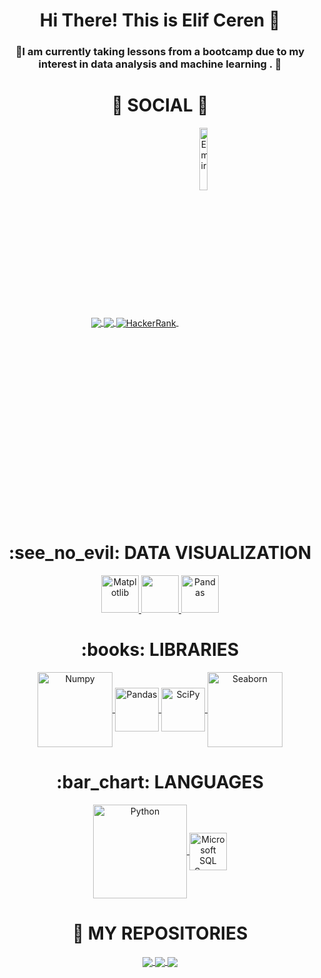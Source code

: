 <div align="center"> <h1 align="center"> Hi There! This is Elif Ceren 👋 </h1> </div>

<h3 align="center">💬I am currently taking lessons from a bootcamp due to my interest in data analysis and machine learning . 💬</h3>

<div align="center"> <h1 align="center"> 👨 SOCIAL 👩 </h1> </div>

<p align="center">
<a href="https://www.linkedin.com/in/eceren/">
  <img align="center" src="https://img.shields.io/badge/linkedin-%230077B5.svg?&style=for-the-badge&logo=linkedin&logoColor=white" />
</a>
<a href="mailto:cerennelif18@gmail.com">  
  <img align="center" src="https://img.shields.io/badge/gmail-f1f2f6.svg?&style=for-the-badge&logo=gmail&logoColor=red" />
</a>
<a href="https://www.hackerrank.com/cerennelif18">
  <img align="center" src="https://img.shields.io/badge/-Hackerrank-2EC866?style=for-the-badge&logo=HackerRank&logoColor=white" alt="HackerRank"/>
</a>
<a href="https://github.com/emir1031">
  <img align="center" src="https://komarev.com/ghpvc/?username=emir1031" alt="Emir"  width="16%"/>
</a>
</p>

<div align="center"> <h1 align="center"> :see_no_evil: DATA VISUALIZATION </h1> </div>

<p align="center">
<a href="#" target="_blank"> <img src="https://matplotlib.org/stable/_static/logo2_compressed.svg" alt="Matplotlib" height="60"/> </a>
<a href="#" target="_blank"> <img src="https://seaborn.pydata.org/_static/logo-wide-lightbg.svg" height="60"/> </a>
<a href="#" target="_blank"> <img src="https://upload.wikimedia.org/wikipedia/commons/thumb/e/ed/Pandas_logo.svg/2560px-Pandas_logo.svg.png" alt="Pandas" height="60"/> </a>
</p>

<div align="center"> <h1 align="center"> :books: LIBRARIES </h1> </div>

<p align="center">
<a href="#" target="_blank"> <img align="center" src="https://numpy.org/doc/stable/_static/numpylogo.svg" alt="Numpy" width="120"/> </a>
<a href="#" target="_blank"> <img align="center" src="https://upload.wikimedia.org/wikipedia/commons/thumb/e/ed/Pandas_logo.svg/2560px-Pandas_logo.svg.png" alt="Pandas" height="70"/> </a>
<a href="#" target="_blank"> <img align="center" src="https://scipy.org/images/logo.svg" alt="SciPy" height="70"/> </a>
<a href="#" target="_blank"> <img align="center" src="https://seaborn.pydata.org/_static/logo-wide-lightbg.svg" alt="Seaborn" width="120"/> </a>
</p>

<div align="center"> <h1 align="center"> :bar_chart: LANGUAGES </h1> </div>

<p align="center">
<a href="#" target="_blank"> <img align="center" src="https://download.logo.wine/logo/Python_(programming_language)/Python_(programming_language)-Logo.wine.png" alt="Python" width="150"/> </a>
<a href="#" target="_blank"> <img align="center" src="https://albasoft.com.tr/wp-content/uploads/2022/01/sqlserver.png" alt="Microsoft SQL Server" height="60"/> </a>
</p>



<div align="center"> <h1 align="center"> 💾 MY REPOSITORIES  </h1> </div>

<p align="center">
<a href="https://github.com/1cero1/01_Data_Science">
  <img align="center" src="https://github-readme-stats.vercel.app/api/pin/?username=1cero1&repo=01_Data_Science&theme=algolia" />
</a>
<a href="https://github.com/1cero1/02_Assignments">
  <img align="center" src="https://github-readme-stats.vercel.app/api/pin/?username=1cero1&repo=02_ASSIGNMENTS&theme=algolia" />
</a>
<a href="https://github.com/1cero1/03_Projects">
  <img align="center" src="https://github-readme-stats.vercel.app/api/pin/?username=1cero1&repo=03_PROJECTS&theme=algolia" />
</p>
